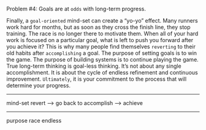 Problem #4: Goals are at `odds` with long-term progress.

Finally, a `goal-oriented` mind-set can create a “yo-yo” effect. Many
runners work hard for months, but as soon as they cross the finish
line, they stop training. The race is no longer there to motivate them.
When all of your hard work is focused on a particular goal, what is left
to push you forward after you achieve it? This is why many people find
themselves `reverting` to their old habits after `accomplishing` a goal.
The purpose of setting goals is to win the game. The purpose of
building systems is to continue playing the game. True long-term
thinking is goal-less thinking. It’s not about any single
accomplishment. It is about the cycle of endless refinement and
continuous improvement. `Ultimately`, it is your commitment to the
process that will determine your progress.

---
mind-set
revert --> go back to
accomplish --> achieve

---
purpose
race
endless